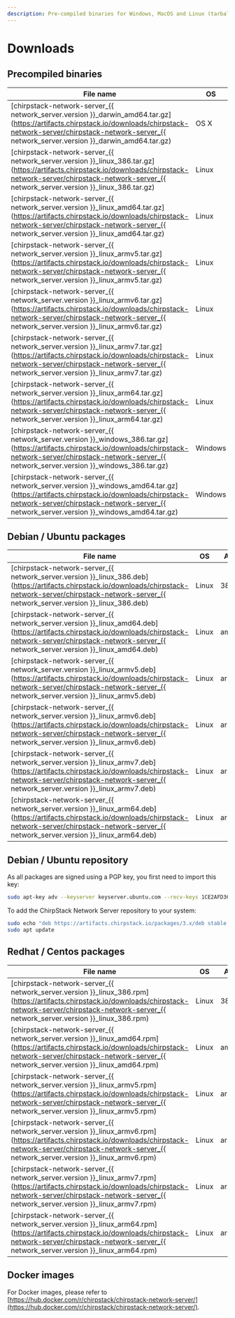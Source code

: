 ```yaml
---
description: Pre-compiled binaries for Windows, MacOS and Linux (tarball and Debian / Ubuntu packages).
---
```


# Downloads

## Precompiled binaries

| File name                                                                                                                                                                            | OS      | Arch  |
| ------------------------------------------------------------------------------------------------------------------------------------------------------------------------------------ | ------- | ----- |
| [chirpstack-network-server_{{ network_server.version }}_darwin_amd64.tar.gz](https://artifacts.chirpstack.io/downloads/chirpstack-network-server/chirpstack-network-server_{{ network_server.version }}_darwin_amd64.tar.gz)   | OS X    | amd64 |
| [chirpstack-network-server_{{ network_server.version }}_linux_386.tar.gz](https://artifacts.chirpstack.io/downloads/chirpstack-network-server/chirpstack-network-server_{{ network_server.version }}_linux_386.tar.gz)         | Linux   | 386   |
| [chirpstack-network-server_{{ network_server.version }}_linux_amd64.tar.gz](https://artifacts.chirpstack.io/downloads/chirpstack-network-server/chirpstack-network-server_{{ network_server.version }}_linux_amd64.tar.gz)     | Linux   | amd64 |
| [chirpstack-network-server_{{ network_server.version }}_linux_armv5.tar.gz](https://artifacts.chirpstack.io/downloads/chirpstack-network-server/chirpstack-network-server_{{ network_server.version }}_linux_armv5.tar.gz)     | Linux   | armv5 |
| [chirpstack-network-server_{{ network_server.version }}_linux_armv6.tar.gz](https://artifacts.chirpstack.io/downloads/chirpstack-network-server/chirpstack-network-server_{{ network_server.version }}_linux_armv6.tar.gz)     | Linux   | armv6 |
| [chirpstack-network-server_{{ network_server.version }}_linux_armv7.tar.gz](https://artifacts.chirpstack.io/downloads/chirpstack-network-server/chirpstack-network-server_{{ network_server.version }}_linux_armv7.tar.gz)     | Linux   | armv7 |
| [chirpstack-network-server_{{ network_server.version }}_linux_arm64.tar.gz](https://artifacts.chirpstack.io/downloads/chirpstack-network-server/chirpstack-network-server_{{ network_server.version }}_linux_arm64.tar.gz)     | Linux   | arm64 |
| [chirpstack-network-server_{{ network_server.version }}_windows_386.tar.gz](https://artifacts.chirpstack.io/downloads/chirpstack-network-server/chirpstack-network-server_{{ network_server.version }}_windows_386.tar.gz)     | Windows | 386   |
| [chirpstack-network-server_{{ network_server.version }}_windows_amd64.tar.gz](https://artifacts.chirpstack.io/downloads/chirpstack-network-server/chirpstack-network-server_{{ network_server.version }}_windows_amd64.tar.gz) | Windows | amd64 |

## Debian / Ubuntu packages

| File name                                                                                                                                                                  | OS      | Arch  |
| ---------------------------------------------------------------------------------------------------------------------------------------------------------------------------| ------- | ----- |
| [chirpstack-network-server_{{ network_server.version }}_linux_386.deb](https://artifacts.chirpstack.io/downloads/chirpstack-network-server/chirpstack-network-server_{{ network_server.version }}_linux_386.deb)     | Linux   | 386   |
| [chirpstack-network-server_{{ network_server.version }}_linux_amd64.deb](https://artifacts.chirpstack.io/downloads/chirpstack-network-server/chirpstack-network-server_{{ network_server.version }}_linux_amd64.deb) | Linux   | amd64 |
| [chirpstack-network-server_{{ network_server.version }}_linux_armv5.deb](https://artifacts.chirpstack.io/downloads/chirpstack-network-server/chirpstack-network-server_{{ network_server.version }}_linux_armv5.deb) | Linux   | arm   |
| [chirpstack-network-server_{{ network_server.version }}_linux_armv6.deb](https://artifacts.chirpstack.io/downloads/chirpstack-network-server/chirpstack-network-server_{{ network_server.version }}_linux_armv6.deb) | Linux   | arm   |
| [chirpstack-network-server_{{ network_server.version }}_linux_armv7.deb](https://artifacts.chirpstack.io/downloads/chirpstack-network-server/chirpstack-network-server_{{ network_server.version }}_linux_armv7.deb) | Linux   | arm   |
| [chirpstack-network-server_{{ network_server.version }}_linux_arm64.deb](https://artifacts.chirpstack.io/downloads/chirpstack-network-server/chirpstack-network-server_{{ network_server.version }}_linux_arm64.deb) | Linux   | arm64 |

## Debian / Ubuntu repository

As all packages are signed using a PGP key, you first need to import this key:

```bash
sudo apt-key adv --keyserver keyserver.ubuntu.com --recv-keys 1CE2AFD36DBCCA00
```

To add the ChirpStack Network Server repository to your system:

```bash
sudo echo "deb https://artifacts.chirpstack.io/packages/3.x/deb stable main" | sudo tee /etc/apt/sources.list.d/chirpstack.list
sudo apt update
```

## Redhat / Centos packages
| File name                                                                                                                                                                  | OS      | Arch  |
| ---------------------------------------------------------------------------------------------------------------------------------------------------------------------------| ------- | ----- |
| [chirpstack-network-server_{{ network_server.version }}_linux_386.rpm](https://artifacts.chirpstack.io/downloads/chirpstack-network-server/chirpstack-network-server_{{ network_server.version }}_linux_386.rpm)     | Linux   | 386   |
| [chirpstack-network-server_{{ network_server.version }}_linux_amd64.rpm](https://artifacts.chirpstack.io/downloads/chirpstack-network-server/chirpstack-network-server_{{ network_server.version }}_linux_amd64.rpm) | Linux   | amd64 |
| [chirpstack-network-server_{{ network_server.version }}_linux_armv5.rpm](https://artifacts.chirpstack.io/downloads/chirpstack-network-server/chirpstack-network-server_{{ network_server.version }}_linux_armv5.rpm) | Linux   | arm   |
| [chirpstack-network-server_{{ network_server.version }}_linux_armv6.rpm](https://artifacts.chirpstack.io/downloads/chirpstack-network-server/chirpstack-network-server_{{ network_server.version }}_linux_armv6.rpm) | Linux   | arm   |
| [chirpstack-network-server_{{ network_server.version }}_linux_armv7.rpm](https://artifacts.chirpstack.io/downloads/chirpstack-network-server/chirpstack-network-server_{{ network_server.version }}_linux_armv7.rpm) | Linux   | arm   |
| [chirpstack-network-server_{{ network_server.version }}_linux_arm64.rpm](https://artifacts.chirpstack.io/downloads/chirpstack-network-server/chirpstack-network-server_{{ network_server.version }}_linux_arm64.rpm) | Linux   | arm64 |


## Docker images

For Docker images, please refer to [https://hub.docker.com/r/chirpstack/chirpstack-network-server/](https://hub.docker.com/r/chirpstack/chirpstack-network-server/).
